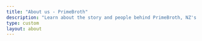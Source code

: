 ```yaml
---
title: "About us - PrimeBroth"
description: "Learn about the story and people behind PrimeBroth, NZ's animal based wellness drink"
type: custom
layout: about
---
```



